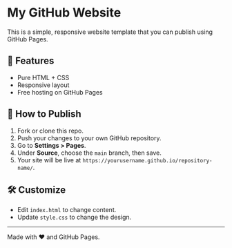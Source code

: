 # My GitHub Website

This is a simple, responsive website template that you can publish using GitHub Pages.

## 🧾 Features
- Pure HTML + CSS
- Responsive layout
- Free hosting on GitHub Pages

## 🚀 How to Publish
1. Fork or clone this repo.
2. Push your changes to your own GitHub repository.
3. Go to **Settings > Pages**.
4. Under **Source**, choose the `main` branch, then save.
5. Your site will be live at `https://yourusername.github.io/repository-name/`.

## 🛠 Customize
- Edit `index.html` to change content.
- Update `style.css` to change the design.

---

Made with ❤️ and GitHub Pages.
